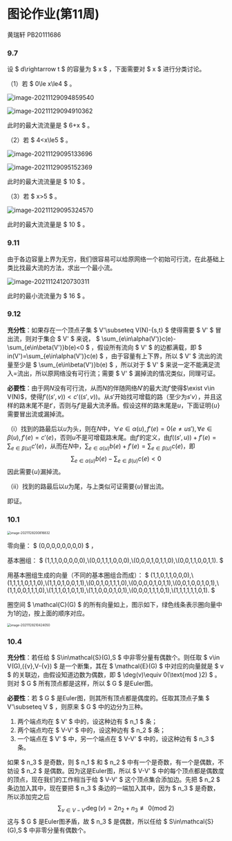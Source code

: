 # 图论作业(第11周)

黄瑞轩 PB20111686

### 9.7

设 $ d\rightarrow t $ 的容量为 $ x $ ，下面需要对 $ x $ 进行分类讨论。

（1）若 $ 0\le x\le4 $ 。

![image-20211129094859540](C:\Users\Sprout\AppData\Roaming\Typora\typora-user-images\image-20211129094859540.png)

![image-20211129094910362](C:\Users\Sprout\AppData\Roaming\Typora\typora-user-images\image-20211129094910362.png)

此时的最大流流量是 $ 6+x $ 。

（2）若 $ 4<x\le5 $ 。

![image-20211129095133696](C:\Users\Sprout\AppData\Roaming\Typora\typora-user-images\image-20211129095133696.png)

![image-20211129095152369](C:\Users\Sprout\AppData\Roaming\Typora\typora-user-images\image-20211129095152369.png)

此时的最大流流量是 $ 10 $ 。

（3）若 $ x>5 $ 。

![image-20211129095324570](C:\Users\Sprout\AppData\Roaming\Typora\typora-user-images\image-20211129095324570.png)

此时的最大流流量是 $ 10 $ 。

### 9.11

由于各边容量上界为无穷，我们很容易可以给原网络一个初始可行流，在此基础上类比找最大流的方法，求出一个最小流。

![image-20211124120730311](C:\Users\Sprout\AppData\Roaming\Typora\typora-user-images\image-20211124120730311.png)

此时的最小流流量为 $ 16 $ 。

### 9.12

**充分性**：如果存在一个顶点子集 $ V'\subseteq V(N)-\{s,t\} $ 使得需要 $ V' $ 冒出流，则对于集合 $ V' $ 来说， $ \sum_{e\in\alpha(V')}c(e)-\sum_{e\in\beta(V')}b(e)<0 $ ，假设所有流向 $ V' $ 的边都满载，即 $ in(V')=\sum_{e\in\alpha(V')}c(e) $ ，由于容量有上下界，所以 $ V' $ 流出的流量至少是 $ \sum_{e\in\beta(V')}b(e) $ ，所以对于 $ V' $ 来说一定不能满足流入=流出，所以原网络没有可行流；需要 $ V' $ 漏掉流的情况类似，同理可证。

**必要性**：由于网$N$没有可行流，从而$N$的伴随网络$N'$的最大流$f'$使得$\exist v\in V(N)$，使得$f'((s',v))<c'((s',v))$。从$s'$开始找可增载的路（至少为$s'v$），并且这样的路末尾不是$t'$，否则与$f'$是最大流矛盾。假设这样的路末尾是$u$，下面证明$\{u\}$需要冒出流或漏掉流。

（i）找到的路最后以$u$为头，则在$N$中，$\forall e\in\alpha(u),f'(e)=0(e\ne us'),\forall e\in\beta(u),f'(e)=c'(e)$，否则$u$不是可增载路末尾。由$f'$的定义，由$f((s',u))+f'(e)=\sum_{e\in\beta(u)}c'(e)$，从而在$N$中，$\sum_{e\in\alpha(u)}b(e)+f'(e)=\sum_{e\in\beta(u)}c(e)$，即
$$
\sum_{e\in\alpha(u)}b(e)-\sum_{e\in\beta(u)}c(e)<0
$$
因此需要$\{u\}$漏掉流。

（ii）找到的路最后以$u$为尾，与上类似可证需要$\{u\}$冒出流。

即证。

### 10.1

<img src="C:\Users\Sprout\AppData\Roaming\Typora\typora-user-images\image-20211128200816832.png" alt="image-20211128200816832" style="zoom:50%;" />

零向量： $ (0,0,0,0,0,0,0,0) $ ，

基本圈组： $ (1,1,1,0,0,0,0,0),\\(0,0,1,1,1,0,0,0),\\(0,0,0,1,0,1,1,0),\\(0,0,1,1,0,0,1,1). $ 

用基本圈组生成的向量（不同的基本圈组合而成）： $ (1,1,0,1,1,0,0,0),\\(1,1,1,1,0,1,1,0),\\(1,1,0,1,0,0,1,1),\\(0,0,1,0,1,1,1,0),\\(0,0,0,0,1,0,1,1),\\(0,0,1,0,0,1,0,1),\\(1,1,0,0,1,1,1,0),\\(1,1,1,0,1,0,1,1),\\(1,1,0,0,0,1,0,1),\\(0,0,0,1,1,1,0,1),\\(1,1,1,1,1,1,0,1). $ 

圈空间 $ \mathcal{C}(G) $ 的所有向量如上，图示如下，绿色线条表示圈向量中为1的边，按上面的顺序对应。

<img src="C:\Users\Sprout\AppData\Roaming\Typora\typora-user-images\image-20211128210424050.png" alt="image-20211128210424050" style="zoom:50%;" />

### 10.4

**充分性**：若任给 $ S\in\mathcal{S}(G),S $ 中非零分量有偶数个。则任取 $ v\in V(G),(\{v\},V-\{v\}) $ 是一个断集，其在 $ \mathcal{E}(G) $ 中对应的向量就是 $ v $ 的关联边，由假设知道边数为偶数，即 $ \deg(v)\equiv 0(\text{mod }2) $ 。则对 $ G $ 所有顶点都是这样，所以 $ G $ 是Euler图。

**必要性**：若 $ G $ 是Euler图，则其所有顶点都是偶度的。任取其顶点子集 $ V'\subseteq V $ ，则原来 $ G $ 中的边分为三种。

1. 两个端点均在 $ V' $ 中的，设这种边有 $ n_1 $ 条；
2. 两个端点均在 $ V-V' $ 中的，设这种边有 $ n_2 $ 条；
3. 一个端点在 $ V' $ 中，另一个端点在 $ V-V' $ 中的，设这种边有 $ n_3 $ 条。

如果 $ n_3 $ 是奇数，则 $ n_1 $ 和 $ n_2 $ 中有一个是奇数，有一个是偶数，不妨设 $ n_2 $ 是偶数。因为这是Euler图，所以 $ V-V' $ 中的每个顶点都是偶数度的顶点，现在我们的工作相当于给 $ V-V' $ 这个顶点集合添加边。先把 $ n_2 $ 条边加入其中，现在要把 $ n_3 $ 条边的一端加入其中，因为 $ n_3 $ 是奇数，所以添加完之后
$$
\sum_{v\in V-V'}\deg(v)=2n_2+n_3\not\equiv 0(\text{mod 2})
$$
这与 $ G $ 是Euler图矛盾，故 $ n_3 $ 是偶数，所以任给 $ S\in\mathcal{S}(G),S $ 中非零分量有偶数个。


